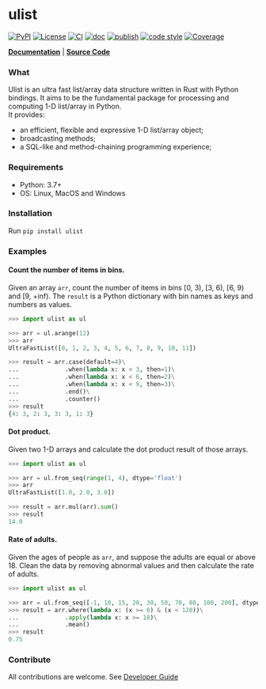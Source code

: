 # ulist

[![PyPI](https://img.shields.io/pypi/v/ulist)](https://pypi.org/project/ulist/)
[![License](https://img.shields.io/github/license/tushushu/ulist)](https://github.com/tushushu/ulist/blob/main/LICENSE)
[![CI](https://github.com/tushushu/ulist/workflows/CI/badge.svg)](https://github.com/tushushu/ulist/actions/workflows/main.yml)
[![doc](https://github.com/tushushu/ulist/workflows/doc/badge.svg)](https://github.com/tushushu/ulist/actions/workflows/sphinx.yml)
[![publish](https://github.com/tushushu/ulist/actions/workflows/publish.yml/badge.svg?branch=0.7.1)](https://github.com/tushushu/ulist/actions/workflows/publish.yml)
[![code style](https://img.shields.io/badge/style-flake8-blue)](https://github.com/PyCQA/flake8)
[![Coverage](https://img.shields.io/endpoint?url=https://gist.githubusercontent.com/tushushu/3a76a8f4c0d25c24b840fe66a3cf44c1/raw/metacov.json)](https://github.com/tushushu/ulist/actions/workflows/coverage.yml)  
  
    
[**Documentation**](https://tushushu.github.io/ulist/) | [**Source Code**](https://github.com/tushushu/ulist)  


### What
Ulist is an ultra fast list/array data structure written in Rust with Python bindings. It aims to be the fundamental package for processing and computing 1-D list/array in Python.   
It provides:  

* an efficient, flexible and expressive 1-D list/array object;
* broadcasting methods;
* a SQL-like and method-chaining programming experience;


### Requirements
* Python: 3.7+    
* OS: Linux, MacOS and Windows


### Installation
Run `pip install ulist`


### Examples

#### Count the number of items in bins.
Given an array `arr`, count the number of items in bins [0, 3), [3, 6), [6, 9) and [9, +inf). The `result` is a Python dictionary with bin names as keys and numbers as values. 
```Python
>>> import ulist as ul

>>> arr = ul.arange(12)
>>> arr
UltraFastList([0, 1, 2, 3, 4, 5, 6, 7, 8, 9, 10, 11])

>>> result = arr.case(default=4)\
...             .when(lambda x: x < 3, then=1)\
...             .when(lambda x: x < 6, then=2)\
...             .when(lambda x: x < 9, then=3)\
...             .end()\
...             .counter()
>>> result
{4: 3, 2: 3, 3: 3, 1: 3}
```


#### Dot product.
Given two 1-D arrays and calculate the dot product result of those arrays.
```Python
>>> import ulist as ul

>>> arr = ul.from_seq(range(1, 4), dtype='float')
>>> arr
UltraFastList([1.0, 2.0, 3.0])

>>> result = arr.mul(arr).sum()
>>> result
14.0
```

#### Rate of adults.
Given the ages of people as `arr`, and suppose the adults are equal or above 18. Clean the data by removing abnormal values and then calculate the rate of adults.
```Python
>>> import ulist as ul

>>> arr = ul.from_seq([-1, 10, 15, 20, 30, 50, 70, 80, 100, 200], dtype='int')
>>> result = arr.where(lambda x: (x >= 0) & (x < 120))\
...             .apply(lambda x: x >= 18)\
...             .mean()
>>> result
0.75
```


### Contribute
All contributions are welcome. See [Developer Guide](https://github.com/tushushu/ulist/blob/main/develop.md)
